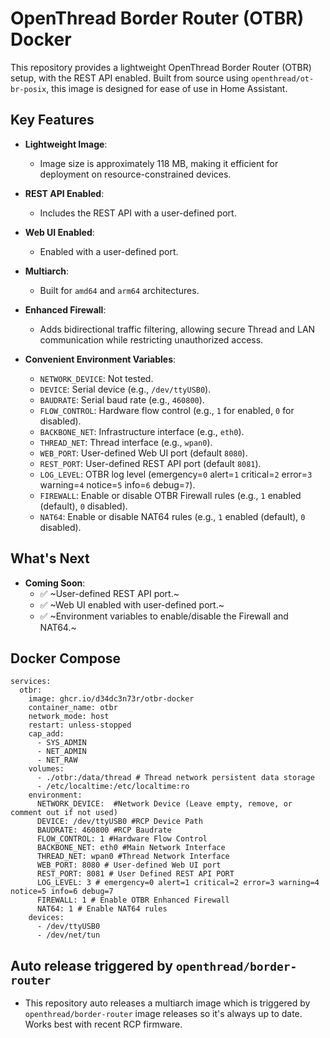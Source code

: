 # OpenThread Border Router (OTBR) Docker

This repository provides a lightweight OpenThread Border Router (OTBR) setup, with the REST API enabled. Built from source using `openthread/ot-br-posix`, this image is designed for ease of use in Home Assistant.

## Key Features

- **Lightweight Image**:
  - Image size is approximately 118 MB, making it efficient for deployment on resource-constrained devices. 
  
- **REST API Enabled**:
  - Includes the REST API with a user-defined port.

- **Web UI Enabled**:
  - Enabled with a user-defined port.

- **Multiarch**:
  - Built for `amd64` and `arm64` architectures.

- **Enhanced Firewall**:
  - Adds bidirectional traffic filtering, allowing secure Thread and LAN communication while restricting unauthorized access.

- **Convenient Environment Variables**:
  - `NETWORK_DEVICE`: Not tested.
  - `DEVICE`: Serial device (e.g., `/dev/ttyUSB0`).
  - `BAUDRATE`: Serial baud rate (e.g., `460800`).
  - `FLOW_CONTROL`: Hardware flow control (e.g., `1` for enabled, `0` for disabled).
  - `BACKBONE_NET`: Infrastructure interface (e.g., `eth0`).
  - `THREAD_NET`: Thread interface (e.g., `wpan0`).
  - `WEB_PORT`: User-defined Web UI port (default `8080`).
  - `REST_PORT`: User-defined REST API port (default `8081`).
  - `LOG_LEVEL`: OTBR log level (emergency=`0` alert=`1` critical=`2` error=`3` warning=`4` notice=`5` info=`6` debug=`7`).
  - `FIREWALL`: Enable or disable OTBR Firewall rules (e.g., `1` enabled (default), `0` disabled).
  - `NAT64`: Enable or disable NAT64 rules (e.g., `1` enabled (default), `0` disabled).

## What's Next
- **Coming Soon**:
  - ✅ ~User-defined REST API port.~
  - ✅ ~Web UI enabled with user-defined port.~
  - ✅ ~Environment variables to enable/disable the Firewall and NAT64.~

## Docker Compose
```
services:
  otbr:
    image: ghcr.io/d34dc3n73r/otbr-docker
    container_name: otbr
    network_mode: host
    restart: unless-stopped
    cap_add:
      - SYS_ADMIN
      - NET_ADMIN
      - NET_RAW
    volumes:
      - ./otbr:/data/thread # Thread network persistent data storage
      - /etc/localtime:/etc/localtime:ro
    environment:
      NETWORK_DEVICE:  #Network Device (Leave empty, remove, or comment out if not used)
      DEVICE: /dev/ttyUSB0 #RCP Device Path
      BAUDRATE: 460800 #RCP Baudrate
      FLOW_CONTROL: 1 #Hardware Flow Control
      BACKBONE_NET: eth0 #Main Network Interface
      THREAD_NET: wpan0 #Thread Network Interface
      WEB_PORT: 8080 # User-defined Web UI port
      REST_PORT: 8081 # User Defined REST API PORT
      LOG_LEVEL: 3 # emergency=0 alert=1 critical=2 error=3 warning=4 notice=5 info=6 debug=7
      FIREWALL: 1 # Enable OTBR Enhanced Firewall
      NAT64: 1 # Enable NAT64 rules
    devices:
      - /dev/ttyUSB0
      - /dev/net/tun
```

## Auto release triggered by `openthread/border-router`

  - This repository auto releases a multiarch image which is triggered by `openthread/border-router` image releases so it's always up to date. Works best with recent RCP firmware.
